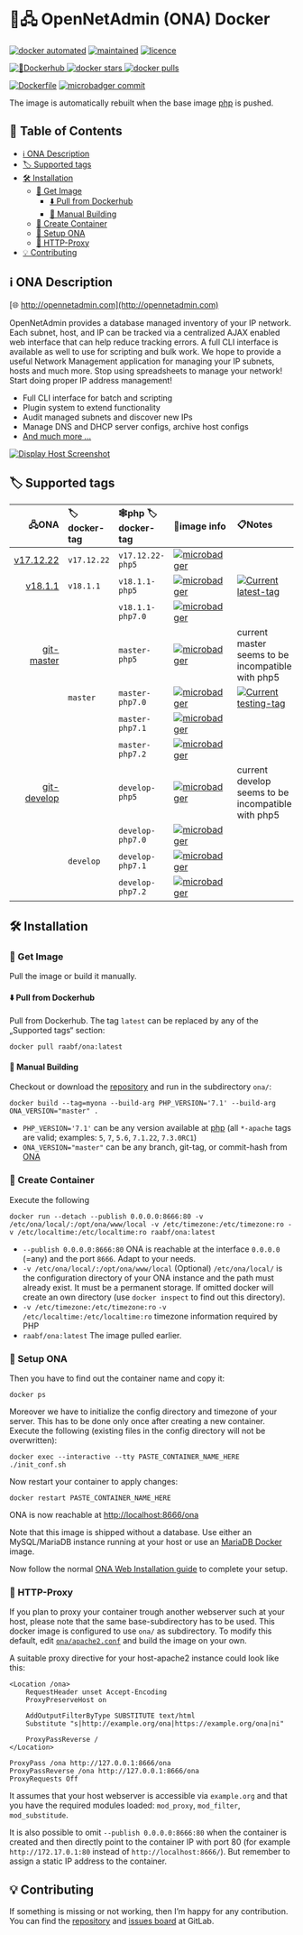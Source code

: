 🐳🖧 OpenNetAdmin (ONA) Docker
=====================================

[![docker automated](https://img.shields.io/docker/automated/raabf/latex-versions.svg)](https://hub.docker.com/r/raabf/ona) [![maintained](https://img.shields.io/maintenance/yes/2018.svg)](https://gitlab.com/raabf) [![licence](https://img.shields.io/github/license/raabf/ona-docker.svg)](https://gitlab.com/raabf/ona-docker/blob/master/LICENSE) 

[![🐋Dockerhub](https://img.shields.io/badge/🐋Dockerhub-🖧raabf/ona-yellow.svg "Dockerhub") ![docker stars](https://img.shields.io/docker/stars/raabf/ona.svg) ![docker pulls](https://img.shields.io/docker/pulls/raabf/ona.svg)](https://hub.docker.com/r/raabf/ona)

[![Dockerfile](https://img.shields.io/badge/🗎-Dockerfile-orange.svg)](https://gitlab.com/raabf/ona-docker/blob/master/ona/Dockerfile "Dockerfile") [![microbadger commit](https://images.microbadger.com/badges/commit/raabf/ona.svg)](https://gitlab.com/raabf/ona/ "Repository")

The image is automatically rebuilt when the base image [php](https://hub.docker.com/_/php/) is pushed.

## 📑️ Table of Contents
<!-- MarkdownTOC -->

+ [ℹ️ ONA Description](#-ona-description)
+ [🏷 Supported tags](#-supported-tags)
+ [🛠 Installation](#-installation)
    - [📀 Get Image](#-get-image)
        * [⬇️ Pull from Dockerhub](#-pull-from-dockerhub)
        * [🔨 Manual Building](#-manual-building)
    - [🎽 Create Container](#-create-container)
    - [🚢 Setup ONA](#-setup-ona)
    - [🔀 HTTP-Proxy](#-http-proxy)
+ [💡 Contributing](#-contributing)

<!-- /MarkdownTOC -->

## ℹ️ ONA Description

[🌐 http://opennetadmin.com](http://opennetadmin.com)

OpenNetAdmin provides a database managed inventory of your IP network. Each subnet, host, and IP can be tracked via a centralized AJAX enabled web interface that can help reduce tracking errors. A full CLI interface is available as well to use for scripting and bulk work. We hope to provide a useful Network Management application for managing your IP subnets, hosts and much more. Stop using spreadsheets to manage your network! Start doing proper IP address management!

 + Full CLI interface for batch and scripting
 + Plugin system to extend functionality
 + Audit managed subnets and discover new IPs
 + Manage DNS and DHCP server configs, archive host configs
 + [And much more …](http://opennetadmin.com/features.html)

[![Display Host Screenshot](http://opennetadmin.com/images/display_host.png)](http://opennetadmin.com/features.html)

## 🏷 Supported tags

| 🖧ONA | 🏷docker-tag | 🕸️php 🏷docker-tag | 📀image info | 📋Notes                                |
|----------:|:------------|:------------|:-----------------|:--------------------------------------|
| [v17.12.22](https://github.com/opennetadmin/ona/tree/v17.12.22) | `v17.12.22` | `v17.12.22-php5` | [![microbadger](https://images.microbadger.com/badges/image/raabf/ona:v17.12.22-php5.svg)](https://microbadger.com/images/raabf/ona:v17.12.22-php5 "microbadger.com size and layer information") | |
| [v18.1.1](https://github.com/opennetadmin/ona/tree/v18.1.1) | `v18.1.1` | `v18.1.1-php5` | [![microbadger](https://images.microbadger.com/badges/image/raabf/ona:v18.1.1-php5.svg)](https://microbadger.com/images/raabf/ona:v18.1.1-php5 "microbadger.com size and layer information") | [![Current latest-tag](https://img.shields.io/badge/🏷-latest-yellow.svg "Current latest-tag")](https://microbadger.com/images/raabf/ona:latest) |
| | | `v18.1.1-php7.0` | [![microbadger](https://images.microbadger.com/badges/image/raabf/ona:v18.1.1-php7.0.svg)](https://microbadger.com/images/raabf/ona:v18.1.1-php7.0 "microbadger.com size and layer information") | |
| [git-master](https://github.com/opennetadmin/ona/tree/master) | | `master-php5` | [![microbadger](https://images.microbadger.com/badges/image/raabf/ona:master-php5.svg)](https://microbadger.com/images/raabf/ona:master-php5 "microbadger.com size and layer information") | current master seems to be incompatible with php5 |
|  | `master` | `master-php7.0` | [![microbadger](https://images.microbadger.com/badges/image/raabf/ona:master-php7.0.svg)](https://microbadger.com/images/raabf/ona:master-php7.0 "microbadger.com size and layer information") | [![Current testing-tag](https://img.shields.io/badge/🏷-testing-yellow.svg "Current testing-tag")](https://microbadger.com/images/raabf/ona:testing) |
|  | | `master-php7.1` | [![microbadger](https://images.microbadger.com/badges/image/raabf/ona:master-php7.1.svg)](https://microbadger.com/images/raabf/ona:master-php7.1 "microbadger.com size and layer information") | |
|  | | `master-php7.2` | [![microbadger](https://images.microbadger.com/badges/image/raabf/ona:master-php7.2.svg)](https://microbadger.com/images/raabf/ona:master-php7.2 "microbadger.com size and layer information") | |
| [git-develop](https://github.com/opennetadmin/ona/tree/develop) | | `develop-php5` | [![microbadger](https://images.microbadger.com/badges/image/raabf/ona:develop-php5.svg)](https://microbadger.com/images/raabf/ona:develop-php5 "microbadger.com size and layer information") | current develop seems to be incompatible with php5 |
|  |  | `develop-php7.0` | [![microbadger](https://images.microbadger.com/badges/image/raabf/ona:develop-php7.0.svg)](https://microbadger.com/images/raabf/ona:develop-php7.0 "microbadger.com size and layer information") | |
|  | `develop` | `develop-php7.1` | [![microbadger](https://images.microbadger.com/badges/image/raabf/ona:develop-php7.0.svg)](https://microbadger.com/images/raabf/ona:develop-php7.1 "microbadger.com size and layer information") | |
|  |  | `develop-php7.2` | [![microbadger](https://images.microbadger.com/badges/image/raabf/ona:develop-php7.2.svg)](https://microbadger.com/images/raabf/ona:develop-php7.2 "microbadger.com size and layer information") | |

## 🛠 Installation

### 📀 Get Image

Pull the image or build it manually.

#### ⬇️ Pull from Dockerhub

Pull from Dockerhub. The tag `latest` can be replaced by any of the „Supported tags“ section:

    docker pull raabf/ona:latest

#### 🔨 Manual Building

Checkout or download the [repository](https://gitlab.com/raabf/ona-docker/) and run in the subdirectory `ona/`:

    docker build --tag=myona --build-arg PHP_VERSION='7.1' --build-arg ONA_VERSION="master" .

 + `PHP_VERSION='7.1'` can be any version available at [php](https://hub.docker.com/_/php/) (all `*-apache` tags are valid; examples: `5`, `7`, `5.6`, `7.1.22`, `7.3.0RC1`)
 + `ONA_VERSION="master"` can be any branch, git-tag, or commit-hash from [ONA](https://github.com/opennetadmin)

### 🎽 Create Container

Execute the following

    docker run --detach --publish 0.0.0.0:8666:80 -v /etc/ona/local/:/opt/ona/www/local -v /etc/timezone:/etc/timezone:ro -v /etc/localtime:/etc/localtime:ro raabf/ona:latest

 + `--publish 0.0.0.0:8666:80` ONA is reachable at the interface `0.0.0.0` (=any) and the port `8666`. Adapt to your needs.
 + `-v /etc/ona/local/:/opt/ona/www/local` (Optional) `/etc/ona/local/` is the configuration directory of your ONA instance and the path must already exist. It must be a permanent storage. If omitted docker will create an own directory (use `docker inspect` to find out this directory).
 + `-v /etc/timezone:/etc/timezone:ro` `-v /etc/localtime:/etc/localtime:ro` timezone information required by PHP
 + `raabf/ona:latest` The image pulled earlier.

### 🚢 Setup ONA

Then you have to find out the container name and copy it:
    
    docker ps

Moreover we have to initialize the config directory and timezone of your server. This has to be done only once after creating a new container. Execute the following (existing files in the config directory will not be overwritten):

    docker exec --interactive --tty PASTE_CONTAINER_NAME_HERE ./init_conf.sh

Now restart your container to apply changes:
    
    docker restart PASTE_CONTAINER_NAME_HERE

ONA is now reachable at [http://localhost:8666/ona](http://localhost:8666/ona)

Note that this image is shipped without a database. Use either an MySQL/MariaDB instance running at your host or use an [MariaDB Docker](https://hub.docker.com/_/mariadb/) image.

Now follow the normal [ONA Web Installation guide](https://github.com/opennetadmin/ona/wiki/Install#web-install-method) to complete your setup. 

### 🔀 HTTP-Proxy

If you plan to proxy your container trough another webserver such at your host, please note that the same base-subdirectory has to be used. This docker image is configured to use `ona/` as subdirectory. To modify this default, edit [`ona/apache2.conf`](https://gitlab.com/raabf/ona-docker/blob/master/ona/apache2.conf) and build the image on your own.

A suitable proxy directive for your host-apache2 instance could look like this:
    
    <Location /ona>
        RequestHeader unset Accept-Encoding
        ProxyPreserveHost on

        AddOutputFilterByType SUBSTITUTE text/html
        Substitute "s|http://example.org/ona|https://example.org/ona|ni"

        ProxyPassReverse /
    </Location>

    ProxyPass /ona http://127.0.0.1:8666/ona
    ProxyPassReverse /ona http://127.0.0.1:8666/ona
    ProxyRequests Off

It assumes that your host webserver is accessible via `example.org` and that you have the required modules loaded: `mod_proxy`, `mod_filter`, `mod_substitude`.

It is also possible to omit `--publish 0.0.0.0:8666:80` when the container is created and then directly point to the container IP with port 80 (for example `http://172.17.0.1:80` instead of `http://localhost:8666/`). But remember to assign a static IP address to the container.

## 💡 Contributing

If something is missing or not working, then I’m happy for any contribution. You can find the [repository](https://gitlab.com/raabf/ona-docker/) and [issues board](https://gitlab.com/raabf/ona-docker/issues) at GitLab.

